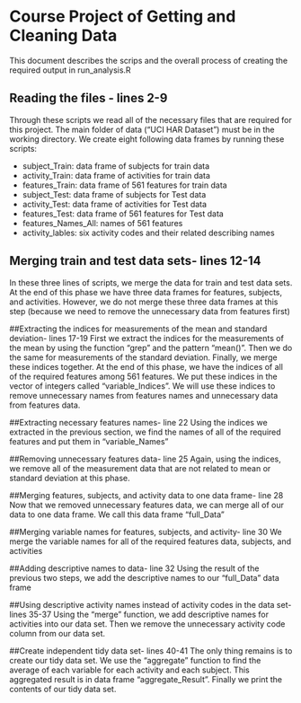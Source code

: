 # Course Project of Getting and Cleaning Data

This document describes the scrips and the overall process of creating the required output in run_analysis.R

## Reading the files - lines 2-9
Through these scripts we read all of the necessary files that are required for this project. The main folder of data (“UCI HAR Dataset”) must be in the working directory. We create eight  following data frames by running these scripts:
* subject_Train: data frame of subjects for train data
* activity_Train: data frame of activities for train data
* features_Train: data frame of 561 features for train data 
* subject_Test: data frame of subjects for Test data
* activity_Test: data frame of activities for Test data
* features_Test: data frame of 561 features for Test data
* features_Names_All: names of 561 features
* activity_lables: six activity codes and their related describing names

## Merging train and test data sets- lines 12-14
In these three lines of scripts, we merge the data  for train and test data sets. At the end of this phase we have three data frames for features, subjects, and activities. However, we do not merge these three data frames at this step (because we need to remove the unnecessary data from features first)

##Extracting the indices for measurements of the mean and standard deviation- lines 17-19
First we extract the indices for the measurements of the mean by using the function “grep” and the pattern “mean()”. Then we do the same for measurements of the standard deviation. Finally, we merge these indices together. At the end of this phase, we have the indices of all of the required features among 561 features. We put these indices in the vector of integers called “variable_Indices”. We will use these indices to remove unnecessary names from features names and unnecessary data from features data.

##Extracting necessary features names- line 22
Using the indices we extracted in the previous section, we find the names of all of the required features and put them in “variable_Names”

##Removing unnecessary features data- line 25
Again, using the indices, we remove all of the measurement data that are not related to mean or standard deviation at this phase.

##Merging features, subjects, and activity data to one data frame- line 28
Now that we removed unnecessary features data, we can merge all of our data to one data frame. We call this data frame “full_Data”

##Merging variable names for features, subjects, and activity- line 30
We merge the variable names for all of the required features data, subjects, and activities

##Adding descriptive names to data- line 32
Using the result of the previous two steps, we add the descriptive names to our “full_Data” data frame

##Using descriptive activity names instead of activity codes in the data set- lines 35-37
Using the “merge” function, we add descriptive names for activities into our data set. Then we remove the unnecessary activity code column from our data set.

##Create independent tidy data set- lines 40-41
The only thing remains is to create our tidy data set. We use the “aggregate” function to find the average of each variable for each activity and each subject.
This aggregated result is in data frame “aggregate_Result”.
Finally we print the contents of our tidy data set.
